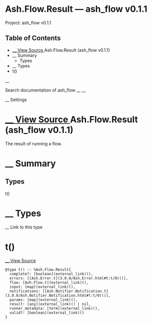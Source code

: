 # Ash.Flow.Result — ash_flow v0.1.1

Project: ash_flow v0.1.1

## Table of Contents

- [ __ View Source ](external_link) Ash.Flow.Result (ash_flow v0.1.1)
- __ Summary
  - Types
- __ Types
- t()

__

Search documentation of ash_flow __ __

__ Settings

#  [ __ View Source ](external_link) Ash.Flow.Result (ash_flow v0.1.1)

The result of running a flow.

#  __ Summary

##  Types

t()

#  __ Types

__ Link to this type

# t()

[ __ View Source ](external_link)
    
    
    @type t() :: %Ash.Flow.Result{
      complete?: [boolean](external_link)(),
      errors: [[Ash.Error.t](3.0.0/Ash.Error.html#t:t/0)()],
      flow: [Ash.Flow.t](external_link)(),
      input: [map](external_link)(),
      notifications: [[Ash.Notifier.Notification.t](3.0.0/Ash.Notifier.Notification.html#t:t/0)()],
      params: [map](external_link)(),
      result: [any](external_link)() | nil,
      runner_metadata: [term](external_link)(),
      valid?: [boolean](external_link)()
    }
